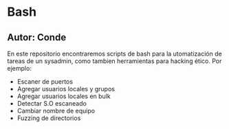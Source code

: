 # Bash
## Autor: Conde

En este repositorio encontraremos scripts de bash para la utomatización de tareas de un sysadmin, como tambien herramientas para hacking ético. Por ejemplo:
- Escaner de puertos 
- Agregar usuarios locales y grupos 
- Agregar usuarios locales en bulk 
- Detectar S.O escaneado 
- Cambiar nombre de equipo 
- Fuzzing de directorios 



